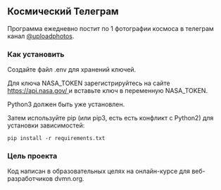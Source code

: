 ## Космический Телеграм
Программа ежедневно постит по 1 фотографии космоса в 
телеграм канал [@uploadphotos](https://t.me/uploadphotos).

### Как установить
Создайте файл .env для хранений ключей.

Для ключа NASA_TOKEN зарегистрируйтесь 
на сайте [https://api.nasa.gov/ ](https://api.nasa.gov/)
и вставьте ключ в переменную NASA_TOKEN.

Python3 должен быть уже установлен. 

Затем используйте pip (или pip3, есть есть конфликт с Python2) 
для установки зависимостей:

```
pip install -r requirements.txt
```

### Цель проекта
Код написан в образовательных целях на онлайн-курсе
для веб-разработчиков dvmn.org.